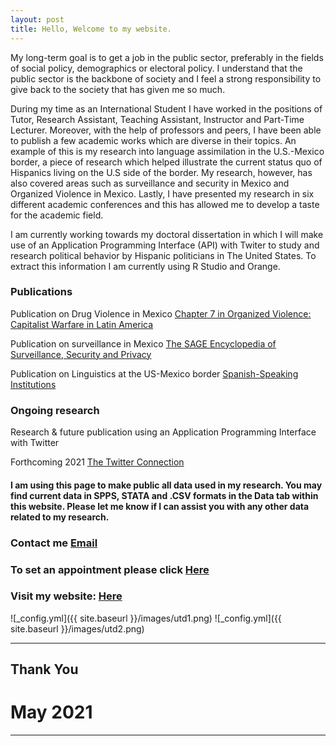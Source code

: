 ```yaml
---
layout: post
title: Hello, Welcome to my website. 
---
```


My long-term goal is to get a job in the public sector, preferably in the fields of social policy, demographics or electoral policy. I understand that the public sector is the backbone of society and I feel a strong responsibility to give back to the society that has given me so much. 

During my time as an International Student I have worked in the positions of Tutor, Research Assistant, Teaching Assistant, Instructor and Part-Time Lecturer. Moreover, with the help of professors and peers, I have been able to publish a few academic works which are diverse in their topics. An example of this is my research into language assimilation in the U.S.-Mexico border, a piece of research which helped illustrate the current status quo of Hispanics living on the U.S side of the border. My research, however, has also covered areas such as surveillance and security in Mexico and Organized Violence in Mexico.  Lastly, I have presented my research in six different academic conferences and this has allowed me to develop a taste for the academic field. 

I am currently working towards my doctoral dissertation in which I will make use of an Application Programming Interface (API) with Twiter to study and research political behavior by Hispanic politicians in The United States. To extract this information I am currently using R Studio and Orange. 


### Publications

Publication on Drug Violence in Mexico
[Chapter 7 in Organized Violence: Capitalist Warfare in Latin America](https://read.amazon.com/kp/embed?asin=B07S5XFNKP&preview=newtab&linkCode=kpe&ref_=cm_sw_r_kb_dp_X2NuFbJJZDT1A)

Publication on surveillance in Mexico
[The SAGE Encyclopedia of Surveillance, Security and Privacy](/images/MexicoSagePublication.pdf)

Publication on Linguistics at the US-Mexico border
[Spanish-Speaking Institutions](/images/SpanishSpeakingInstitutionsandLanguageAssimilationintheRioGrandeValley.pdf)

### Ongoing research

Research & future publication using an Application Programming Interface with Twitter

Forthcoming 2021
[The Twitter Connection](/images/TwitterConnection.pdf)

#### I am using this page to make public all data used in my research. You may find current data in SPPS, STATA and .CSV formats in the Data tab within this website. Please let me know if I can assist you with any other data related to my research. 


### Contact me [Email](mailto:cxg172030@utdallas.edu)
### To set an appointment please click [Here](https://calendly.com/cxg172030/meetcarlos)
### Visit my website: [Here](https://utdallas.academia.edu/CarlosDanielGutierrezMannix)

![_config.yml]({{ site.baseurl }}/images/utd1.png)
![_config.yml]({{ site.baseurl }}/images/utd2.png)



---

## Thank You







# May 2021

































---




